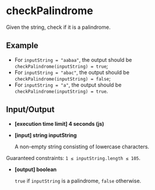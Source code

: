 # checkPalindrome

Given the string, check if it is a palindrome.

## Example

* For `inputString = "aabaa"`, the output should be
`checkPalindrome(inputString) = true`;
* For `inputString = "abac"`, the output should be
`checkPalindrome(inputString) = false`;
* For `inputString = "a"`, the output should be
`checkPalindrome(inputString) = true`.

## Input/Output

* **[execution time limit] 4 seconds (js)**

* **[input] string inputString**

  A non-empty string consisting of lowercase characters.

Guaranteed constraints:
  `1 ≤ inputString.length ≤ 105`.

* **[output] boolean**

  `true` if `inputString` is a palindrome, `false` otherwise.
